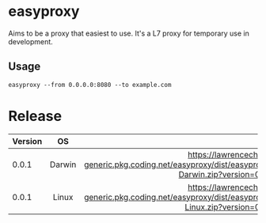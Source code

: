 # easyproxy

Aims to be a proxy that easiest to use.
It's a L7 proxy for temporary use in development.

## Usage

```
easyproxy --from 0.0.0.0:8080 --to example.com
```

# Release

Version | OS | Link
:----------- | :-----------: | -----------:
 0.0.1        |     Darwin    |       https://lawrenceching-generic.pkg.coding.net/easyproxy/dist/easyproxy-Darwin.zip?version=0.0.1
 0.0.1        |     Linux    |       https://lawrenceching-generic.pkg.coding.net/easyproxy/dist/easyproxy-Linux.zip?version=0.0.1
